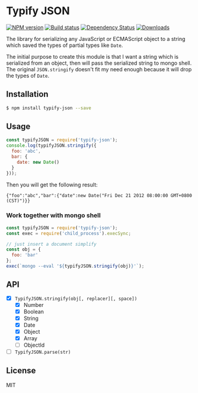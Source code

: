 # Typify JSON

[![NPM version][npm-image]][npm-url]
[![Build status][travis-image]][travis-url]
[![Dependency Status][david-image]][david-url]
[![Downloads][downloads-image]][downloads-url]

The library for serializing any JavaScript or ECMAScript object to a string which saved the types of partial
types like `Date`.

The initial purpose to create this module is that I want a string which is serialized from an object, then
will pass the serialized string to mongo shell. The original `JSON.stringify` doesn't fit my need enough 
because it will drop the types of `Date`.

## Installation

```sh
$ npm install typify-json --save
```

## Usage

```js
const typifyJSON = require('typify-json');
console.log(typifyJSON.stringify({
  foo: 'abc',
  bar: {
    date: new Date()
  }
}));
```

Then you will get the following result:

```
{"foo":"abc","bar":{"date":new Date("Fri Dec 21 2012 08:00:00 GMT+0800 (CST)")}}
```

### Work together with mongo shell

```js
const typifyJSON = require('typify-json');
const exec = require('child_process').execSync;

// just insert a document simplify
const obj = {
  foo: 'bar'
};
exec(`mongo --eval '${typifyJSON.stringify(obj)}'`);
```

## API

- [x] `TypifyJSON.stringify(obj[, replacer][, space])`
  - [x] Number
  - [x] Boolean
  - [x] String
  - [x] Date
  - [x] Object
  - [x] Array
  - [ ] ObjectId
- [ ] `TypifyJSON.parse(str)`

## License

MIT

[npm-image]: https://img.shields.io/npm/v/typify-json.svg?style=flat-square
[npm-url]: https://npmjs.org/package/typify-json
[travis-image]: https://img.shields.io/travis/weflex/node-typify-json.svg?style=flat-square
[travis-url]: https://travis-ci.org/weflex/node-typify-json
[david-image]: http://img.shields.io/david/weflex/node-typify-json.svg?style=flat-square
[david-url]: https://david-dm.org/weflex/node-typify-json
[downloads-image]: http://img.shields.io/npm/dm/typify-json.svg?style=flat-square
[downloads-url]: https://npmjs.org/package/typify-json
